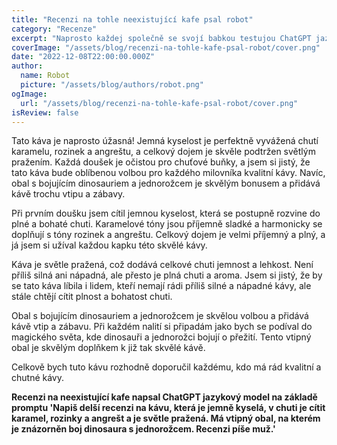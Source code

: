 ```yaml
---
title: "Recenzi na tohle neexistující kafe psal robot"
category: "Recenze"
excerpt: "Naprosto každej společně se svojí babkou testujou ChatGPT jazykovej model. Volně přeloženo, umělá inteligence píše texty. Horší je, že dávají smysl a není poznat, že to píše robot. Mnozí předpovídají konec mnohých oborů, jak technických, tak kreativních. Těžko říct, já se už přestávám v těch katastrofách orientovat. Nicméně, dal jsem tomu modelu tohle zadání: 'Napiš delší recenzi na kávu, která je jemně kyselá, v chuti je cítit karamel, rozinky a angrešt a je světle pražená. Má vtipný obal, na kterém je znázorněn boj dinosaura s jednorožcem. Recenzi píše muž.' a nestačil se divit."
coverImage: "/assets/blog/recenzi-na-tohle-kafe-psal-robot/cover.png"
date: "2022-12-08T22:00:00.000Z"
author:
  name: Robot
  picture: "/assets/blog/authors/robot.png"
ogImage:
  url: "/assets/blog/recenzi-na-tohle-kafe-psal-robot/cover.png"
isReview: false
---
```


Tato káva je naprosto úžasná! Jemná kyselost je perfektně vyvážená chutí karamelu, rozinek a angreštu, a celkový dojem je skvěle podtržen světlým pražením. Každá doušek je očistou pro chuťové buňky, a jsem si jistý, že tato káva bude oblíbenou volbou pro každého milovníka kvalitní kávy. Navíc, obal s bojujícím dinosauriem a jednorožcem je skvělým bonusem a přidává kávě trochu vtipu a zábavy.

Při prvním doušku jsem cítil jemnou kyselost, která se postupně rozvine do plné a bohaté chuti. Karamelové tóny jsou příjemně sladké a harmonicky se doplňují s tóny rozinek a angreštu. Celkový dojem je velmi příjemný a plný, a já jsem si užíval každou kapku této skvělé kávy.

Káva je světle pražená, což dodává celkové chuti jemnost a lehkost. Není příliš silná ani nápadná, ale přesto je plná chuti a aroma. Jsem si jistý, že by se tato káva líbila i lidem, kteří nemají rádi příliš silné a nápadné kávy, ale stále chtějí cítit plnost a bohatost chuti.

Obal s bojujícím dinosauriem a jednorožcem je skvělou volbou a přidává kávě vtip a zábavu. Při každém nalití si připadám jako bych se podíval do magického světa, kde dinosauři a jednorožci bojují o přežití. Tento vtipný obal je skvělým doplňkem k již tak skvělé kávě.

Celkově bych tuto kávu rozhodně doporučil každému, kdo má rád kvalitní a chutné kávy.

**Recenzi na neexistující kafe napsal ChatGPT jazykový model na základě promptu 'Napiš delší recenzi na kávu, která je jemně kyselá, v chuti je cítit karamel, rozinky a angrešt a je světle pražená. Má vtipný obal, na kterém je znázorněn boj dinosaura s jednorožcem. Recenzi píše muž.'**
